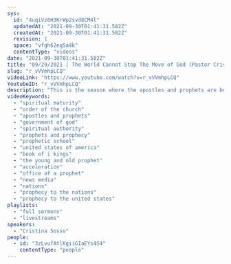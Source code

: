 ```yaml
---
sys:
  id: "4uqiVz8H3KrWp2svd8CM4l"
  updatedAt: "2021-09-30T01:41:31.582Z"
  createdAt: "2021-09-30T01:41:31.582Z"
  revision: 1
  space: "vfgh62eq5a4k"
  contentType: "videos"
date: "2021-09-30T01:41:31.582Z"
title: "09/29/2021 | The World Cannot Stop The Move of God (Pastor Cristina Sosso)"
slug: "r_vVVmhpLCQ"
videoLink: "https://www.youtube.com/watch?v=r_vVVmhpLCQ"
YoutubeID: "r_vVVmhpLCQ"
description: "This is the season where the apostles and prophets are beginning to emerge and take the center stage. As a result of that, the Church will grow in maturity and be put into it's proper order. God's move is coming to America and the media, the politicians, the tech companies, and Hollywood won't be able to stop it. When they try to exert their authority it will shrivel up in an instant. The only way that the move of God gets postponed is if His body starts to release unbelief. This is also a season of acceleration. God's Word is mighty! So it's time to get excited! This sermon was delivered by Pastor Cris Sosso at Freedom Fellowship Church International on September 29, 2021."
videoKeywords:
  - "spiritual maturity"
  - "order of the church"
  - "apostles and prophets"
  - "government of god"
  - "spiritual authority"
  - "prophets and prophecy"
  - "prophetic school"
  - "united states of america"
  - "book of i kings"
  - "the young and old prophet"
  - "acceleration"
  - "office of a prophet"
  - "news media"
  - "nations"
  - "prophecy to the nations"
  - "prophecy to the united states"
playlists:
  - "full sermons"
  - "livestreams"
speakers:
  - "Cristina Sosso"
people:
  - id: "3zLvufAtlKgiiGIaEYs4S4"
    contentType: "people"
---
```

